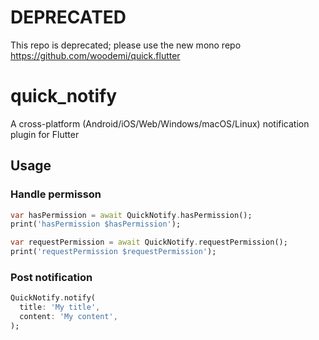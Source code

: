 # DEPRECATED

This repo is deprecated; please use the new mono repo https://github.com/woodemi/quick.flutter

# quick_notify

A cross-platform (Android/iOS/Web/Windows/macOS/Linux) notification plugin for Flutter

## Usage

### Handle permisson

```dart
var hasPermission = await QuickNotify.hasPermission();
print('hasPermission $hasPermission');
```

```dart
var requestPermission = await QuickNotify.requestPermission();
print('requestPermission $requestPermission');
```

### Post notification

```dart
QuickNotify.notify(
  title: 'My title',
  content: 'My content',
);
```
